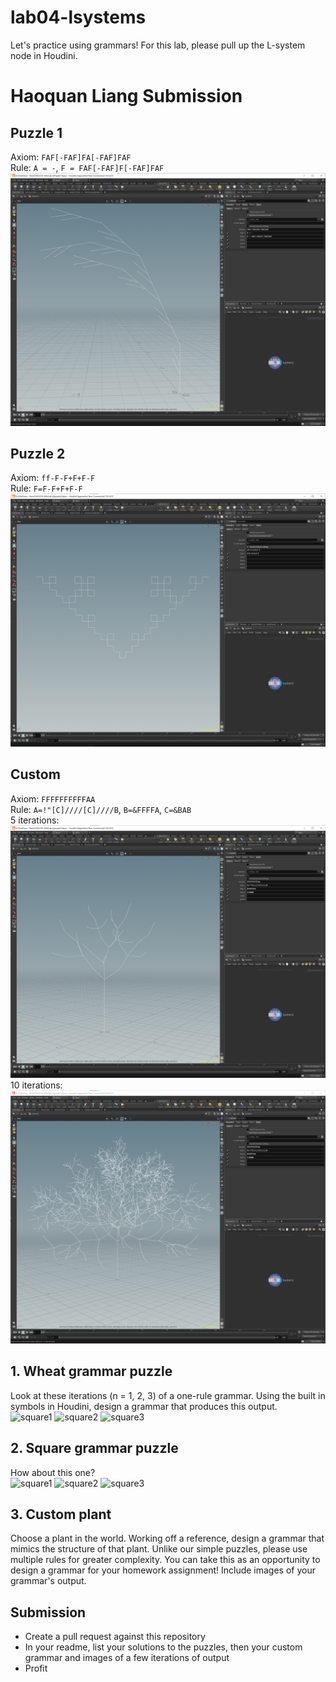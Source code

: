 # lab04-lsystems
Let's practice using grammars! For this lab, please pull up the L-system node in Houdini.

# Haoquan Liang Submission
## Puzzle 1   
Axiom: `FAF[-FAF]FA[-FAF]FAF`   
Rule: `A = -`, `F = FAF[-FAF]F[-FAF]FAF`   
<img alt="puzzle1" src="puzzle1.png">

## Puzzle 2
Axiom: `ff-F-F+F+F-F`   
Rule: `F=F-F+F+F-F`   
<img alt="puzzle2" src="puzzle2.png">


## Custom
Axiom: `FFFFFFFFFFAA`   
Rule: `A=!"[C]////[C]////B`, `B=&FFFFA`, `C=&BAB`   
5 iterations:   
<img alt="custom5" src="custom-5i.png">   
10 iterations:   
<img alt="custom10" src="custom-10i.png">


## 1. Wheat grammar puzzle
Look at these iterations (n = 1, 2, 3) of a one-rule grammar. Using the built in symbols in Houdini, design a grammar that produces this output.\
<img width="200" alt="square1" src="https://user-images.githubusercontent.com/1758825/193949661-a3a0e1f7-7d68-4b9e-8384-d9991e1e9fd2.png">
<img width="200" alt="square2" src="https://user-images.githubusercontent.com/1758825/193949853-cf2306b3-3537-4c24-91b5-0a3083bc87c0.png">
<img width="200" alt="square3" src="https://user-images.githubusercontent.com/1758825/193949859-5e432b4b-f18d-48b5-a9e9-8d7dba255955.png">

## 2. Square grammar puzzle
How about this one?\
<img width="200" alt="square1" src="https://user-images.githubusercontent.com/1758825/193949895-87cdfb43-da7c-4867-ab1b-107e1ba9d2a7.png">
<img width="200" alt="square2" src="https://user-images.githubusercontent.com/1758825/193949904-a9cdfe0f-319e-4ca8-9935-dd338217a7cf.png">
<img width="200" alt="square3" src="https://user-images.githubusercontent.com/1758825/193949910-928e5993-ce26-4681-80f8-ffeb54be4dcf.png">

## 3. Custom plant
Choose a plant in the world. Working off a reference, design a grammar that mimics the structure of that plant. Unlike our simple puzzles, please use multiple rules for greater complexity. You can take this as an opportunity to design a grammar for your homework assignment! Include images of your grammar's output.

## Submission
- Create a pull request against this repository
- In your readme, list your solutions to the puzzles, then your custom grammar and images of a few iterations of output
- Profit
